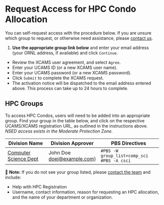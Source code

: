 # Request Access for HPC Condo Allocation

You can self-request access with the procedure below. If you are unsure which group to request, or otherwise need assistance, please [contact us](../../SUPPORT.md).

1. **Use the appropriate group link below** and enter your email address (your ORNL address, if available) and click `Continue`.
- Review the XCAMS user agreement, and select `Agree`.
- Enter your UCAMS ID (or a new XCAMS user name).
- Enter your UCAMS password (or a new XCAMS password).
- Click `Submit` to complete the XCAMS request.  
- The activation notice will be dispatched to the email address entered above. This process can take up to 24 hours to complete.

## HPC Groups

To access HPC Condos, users will need to be added into an appropriate group. Find your group in the table below, and click on the respective UCAMS/XCAMS registration URL, as outlined in the instructions above. _NSED access exists in the Moderate Protection Zone._

| Division Name       | Division Approver | PBS Directives |
|---------------------|-------------------|----------------|
| [Computer Science Dept](#) | John Doe<br>[doej@example.com)](mailto:doej@example.com)  | `#PBS -W group_list=comp_sci` <br> `#PBS -A csci` |



&#128221; **Note:** If you do not see your group listed, please [contact the team](../../SUPPORT.md) and include:
* Help with HPC Registration  
* Username, contact information, reason for requesting an HPC allocation, and the name of your department or organization.
